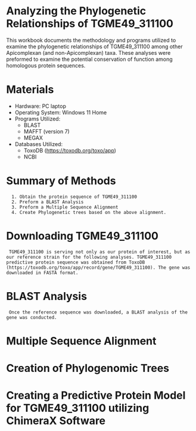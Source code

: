 # Analyzing the Phylogenetic Relationships of TGME49_311100

This workbook documents the methodology and programs utilized to examine the phylogenetic relationships of TGME49_311100 among other Apicomplexan (and non-Apicomplexan) taxa. These analyses were preformed to examine the potential conservation of function among homologous protein sequences.

# Materials

 * Hardware: PC laptop 
 * Operating System: Windows 11 Home
 * Programs Utilized:
      * BLAST
      * MAFFT (version 7)
      * MEGAX
 * Databases Utilized: 
      * ToxoDB (https://toxodb.org/toxo/app)
      * NCBI
       
# Summary of Methods
      
      1. Obtain the protein sequence of TGME49_311100
      2. Preform a BLAST Analysis
      3. Preform a Multiple Sequence Alignment
      4. Create Phylogenetic trees based on the above alignment. 

# Downloading TGME49_311100

     TGME49_311100 is serving not only as our protein of interest, but as our reference strain for the following analyses. TGME49_311100 predictive protein sequence was obtained from ToxoDB (https://toxodb.org/toxo/app/record/gene/TGME49_311100). The gene was downloaded in FASTA format.
     
# BLAST Analysis
  
     Once the reference sequence was downloaded, a BLAST analysis of the gene was conducted.

# Multiple Sequence Alignment

# Creation of Phylogenomic Trees



# Creating a Predictive Protein Model for TGME49_311100 utilizing ChimeraX Software

